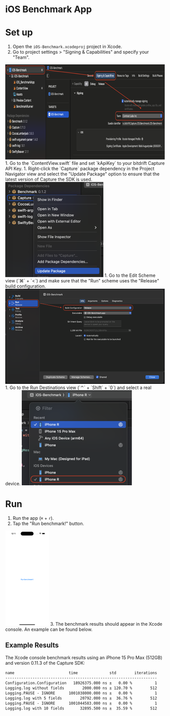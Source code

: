 # iOS Benchmark App

# Set up

1. Open the `iOS-Benchmark.xcodeproj` project in Xcode.
1. Go to project settings > "Signing & Capabilities" and specify your "Team".
<img src="/Resources/Assets/ios-benchmark-app-setup-01.png" height="300">
1. Go to the `ContentView.swift` file and set `kApiKey` to your bitdrift Capture API Key.
1. Right-click the `Capture` package dependency in the Project Navigator view and select the "Update Package" option to ensure that the latest version of Capture the SDK is used.
<img src="/Resources/Assets/ios-benchmark-app-setup-02.png" height="300">
1. Go to the Edit Scheme view (`⌘` + `<`) and make sure that the "Run" scheme uses the "Release" build configuration.
<img src="/Resources/Assets/ios-benchmark-app-setup-03.png" height="300">
1. Go to the Run Destinations view (`⌃` + `Shift` + `0`) and select a real device.
<img src="/Resources/Assets/ios-benchmark-app-setup-04.png" height="300">

# Run

1. Run the app (`⌘` + `r`).
2. Tap the "Run benchmark!" button.
<img src="/Resources/Assets/ios-benchmark-app-setup-05.png" height="300">
3. The benchmark results should appear in the Xcode console. An example can be found below.

## Example Results

The Xcode console benchmark results using an iPhone 15 Pro Max (512GB) and version 0.11.3 of the Capture SDK:

```
name                        time              std        iterations
-------------------------------------------------------------------
Configuration.Configuration   18926375.000 ns ±   0.00 %          1
Logging.log without fields        2000.000 ns ± 120.70 %        512
Logging.PAUSE - IGNORE      1001038000.000 ns ±   0.00 %          1
Logging.log with 5 fields        20792.000 ns ±  36.76 %        512
Logging.PAUSE - IGNORE      1001044583.000 ns ±   0.00 %          1
Logging.log with 10 fields       32895.500 ns ±  35.59 %        512
```
